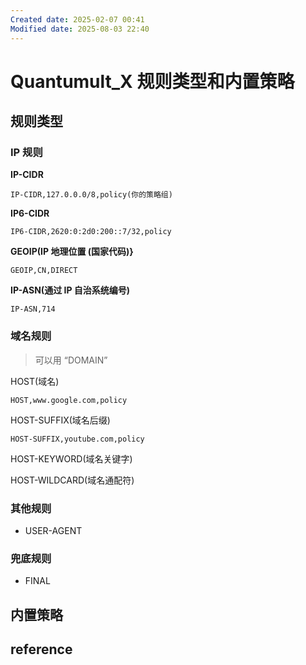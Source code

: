 ```yaml
---
Created date: 2025-02-07 00:41
Modified date: 2025-08-03 22:40
---
```

# Quantumult_X 规则类型和内置策略

## 规则类型

### IP 规则

**IP-CIDR**

```
IP-CIDR,127.0.0.0/8,policy(你的策略组)
```

**IP6-CIDR**

```
IP6-CIDR,2620:0:2d0:200::7/32,policy
```

**GEOIP(IP 地理位置 (国家代码)}**

```
GEOIP,CN,DIRECT
```

**IP-ASN(通过 IP 自治系统编号)**

```
IP-ASN,714
```

### 域名规则

> 可以用 “DOMAIN”

HOST(域名)

```
HOST,www.google.com,policy
```

HOST-SUFFIX(域名后缀)

```
HOST-SUFFIX,youtube.com,policy
```

HOST-KEYWORD(域名关键字)

HOST-WILDCARD(域名通配符)

### 其他规则

- USER-AGENT

### 兜底规则

- FINAL

## 内置策略

## reference